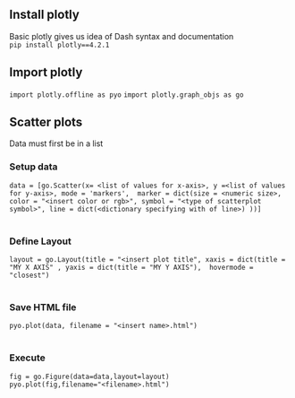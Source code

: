 ## Install plotly 

Basic plotly gives us idea of Dash syntax and documentation
<br>
`pip install plotly==4.2.1`

## Import plotly

`import plotly.offline as pyo`
`import plotly.graph_objs as go`

## Scatter plots

Data must first be in a list
<br>
### Setup data
`data = [go.Scatter(x= <list of values for x-axis>,
    y =<list of values for y-axis>,
    mode = 'markers', 
    marker = dict(size = <numeric size>,
    color = "<insert color or rgb>",
    symbol = "<type of scatterplot symbol>",
    line = dict(<dictionary specifying with of line>)
    ))]`
    <br>
<br>
### Define Layout
`layout = go.Layout(title = "<insert plot title",
                  xaxis = dict(title = "MY X AXIS" ,
                  yaxis = dict(title = "MY Y AXIS"), 
                  hovermode = "closest")`
<br>
<br>
### Save HTML file
`pyo.plot(data, filename = "<insert name>.html")`
<br>
<br>

### Execute
`fig = go.Figure(data=data,layout=layout)`
<br>
`pyo.plot(fig,filename="<filename>.html")`

